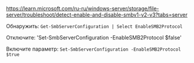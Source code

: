https://learn.microsoft.com/ru-ru/windows-server/storage/file-server/troubleshoot/detect-enable-and-disable-smbv1-v2-v3?tabs=server

Обнаружить:
`Get-SmbServerConfiguration | Select EnableSMB2Protocol`

Отключите:
'Set-SmbServerConfiguration -EnableSMB2Protocol $false'

Включите параметр:
`Set-SmbServerConfiguration -EnableSMB2Protocol $true`

